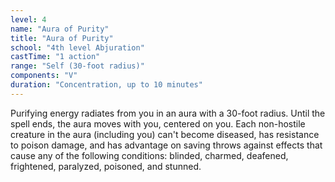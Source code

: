 ```yaml
---
level: 4
name: "Aura of Purity"
title: "Aura of Purity"
school: "4th level Abjuration"
castTime: "1 action"
range: "Self (30-foot radius)"
components: "V"
duration: "Concentration, up to 10 minutes"
---
```


Purifying energy radiates from you in an aura with a 30-foot radius. Until the spell ends, the aura moves with you, centered on you. Each non-hostile creature in the aura (including you) can't become diseased, has resistance to poison damage, and has advantage on saving throws against effects that cause any of the following conditions: blinded, charmed, deafened, frightened, paralyzed, poisoned, and stunned.
